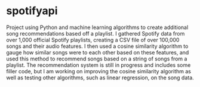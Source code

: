# spotifyapi
Project using Python and machine learning algorithms to create additional song recommendations based off a playlist. I gathered Spotify data from over 1,000 official Spotify playlists, creating a CSV file of over 100,000 songs and their audio features. I then used a cosine similarity algorithm to gauge how similar songs were to each other based on these features, and used this method to recommend songs based on a string of songs from a playlist. The recommendation system is still in progress and includes some filler code, but I am working on improving the cosine similarity algorithm as well as testing other algorithms, such as linear regression, on the song data. 
